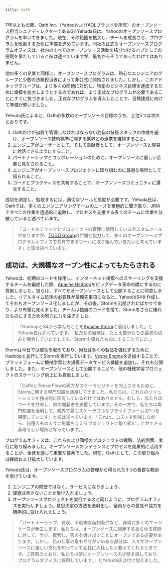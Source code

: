 ```yaml
---
title: Oath
---
```


7年以上もの間、Oath Inc.（YahooおよびAOLブランドを所有）のオープンソース担当シニアディレクターであるGil Yehuda氏は、Yahooのオープンソースプログラムを率いてきました。現在、その範囲を拡大し、チームを成長させ、プログラムを改善するために準備を進めています。同社の正式なオープンソースプログラムオフィスは、社内のすべてのオープンソース活動を結びつけるハブとしての役割を果たしていると彼は述べていますが、最初からそうであったわけではありません。

他の多くの企業と同様に、オープンソースプログラムは、熱心なエンジニアのグループと少数の法務担当者によって非公式に開始されました。しかし、このアドホックグループは、より多くの問題に対処し、特定のビジネス目標を達成するために規模を拡大しようとするのであれば、より正式なプログラムが必要であることにすぐに気づきました。正式なプログラムを導入したことで、目標達成に向けて準備が整いました。

Yehuda氏によると、Oathの多数のオープンソース目標のうち、上位5つは次のとおりです。

1. Oathだけが自費で管理しなければならない独自の技術スタックの作成を避け、オープンソース技術標準に関する業界との連携を維持すること。
2. エンジニアがユーザーとして、そして貢献者として、オープンソースと容易に対話できるようにすること。
3. パートナーシップとコラボレーションのために、オープンソースに優しい企業と見なされること。
4. エンジニアがオープンソースプロジェクトに取り組むのに最適な場所として知られること。
5. コードとプラクティスを共有することで、オープンソースコミュニティに還元すること。

成功を測定し、監視するには、適切なツールと態度が必要です。Yehuda氏は、Oathでは、多くのエンジニアリングチームのニーズを積極的に聞き取り、JIRAですべての作業を透過的に追跡し、プロセスを支援する多くのチームに作業を分散していると述べています。

> 「コードのチェックとプロジェクトの管理に使用しているカスタムツールがありますが、[TODO Group](http://todogroup.org/)の仲間と協力して、多くのオープンソースプログラムオフィスで共有できるツールに取り組んでいきたいと考えています」と彼は述べています。

## 成功は、大規模なオープン性によってもたらされる

Yahooは、初期のコードを採用し、インターネット規模へのスケーリングを支援するチームを編成した際、[Apache Hadoop](http://hadoop.apache.org/)をビッグデータ革命の礎にするのに貢献しました。彼らは、すべてをオープンソースとして公開することに同意しました。リアルタイム処理の必要性が最優先事項になると、YahooはS4を作成してそれもオープンソース化しましたが、その後、Stormも公開されたばかりであり、より有望に見えました。チームは独自のコードを捨て、Stormをさらに優れたものにするための努力に力を注ぎました。

> 「HadoopとS4から学んだことを[Apache Storm](http://storm.apache.org/)に適用しました」とYehuda氏は述べています。「私たちの目標は、たとえ自分たちの最初の試みと競合していたとしても、Stormを優れたものにすることでした。」

Stormは今日では成功を収めており、同社は多くの製品を強化するためにHadoopと並行してStormを実行しています。[Vespa Engine](http://vespa.ai/)を追加することで、プラットフォームに機械学習と大規模データサービス機能を追加し、それも公開しました。また、オープンソースとして公開することで、他の機械学習プロジェクトのスケーリング向上にも貢献しました。

> 「CaffeとTensorFlowの両方がスケーラビリティを向上させるために、Stormに関する専門知識を活用してきました。私たちは、これらのソリューションを独占的に所有しているわけではありません。むしろ、私たちはコードを共有し、他の開発者を支援しています。その一方で、私たちは専門知識を活用して、業界で最もスケーラブルなプラットフォームの1つを構築しています」と彼は述べています。「これは、コストを削減しながら、何億人もの人々に影響を与えるプロジェクトに取り組むことができる素晴らしい場所となっています。」

プログラムオフィスは、これらおよび同様のプロジェクトの戦略、法的側面、実行に取り組みました。オープンソースのライセンスとプロセスを効果的に活用することが、全体を通して重要な要素でした。現在、Oathとして、この取り組みは継続および拡大しています。

Yehuda氏は、オープンソースプログラムの管理から得られた3つの重要な教訓を挙げています。

1. エンジニアの障壁ではなく、サービスになりましょう。
2. 課題は尽きないことを受け入れましょう。
3. オープンソースプロジェクトを実行するのと同じように、プログラムオフィスを実行しましょう。意思決定の方法を透明化し、全員からの意見や協力を積極的に受け入れましょう。

> 「パートナーシップ、買収、不明瞭な契約条件など、非常に多くのエッジケースが発生します。私たちは、オープンソースに関連するあらゆる質問に対して、学び、模索し、答えを導き出すことにオープンである必要があります。しかし、私の仕事の最もやりがいのある部分は、人々がオープンソースに優しい文化を知っていて会社に入社したと教えてくれるときです。ご存知のとおり、私たちは常にオープンソースの才能を探しており、プログラムオフィスに採用しています。」とYehuda氏は付け加えました。
